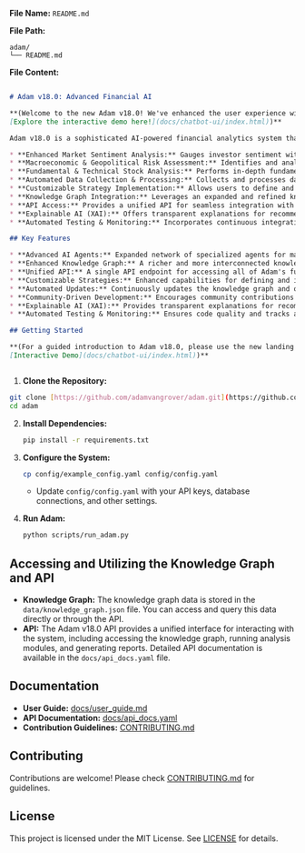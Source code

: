 **File Name:** `README.md`

**File Path:**

```
adam/
└── README.md
```

**File Content:**

````markdown

# Adam v18.0: Advanced Financial AI

**(Welcome to the new Adam v18.0! We've enhanced the user experience with a new landing page.
[Explore the interactive demo here!](docs/chatbot-ui/index.html))**

Adam v18.0 is a sophisticated AI-powered financial analytics system that builds upon the foundation of Adam v17.0. It is designed to provide comprehensive insights and strategic guidance for investors, analysts, and researchers. Adam v18.0 leverages cutting-edge AI, a rich knowledge graph, and an expanded network of specialized agents to deliver:

* **Enhanced Market Sentiment Analysis:** Gauges investor sentiment with greater accuracy through advanced NLP techniques and emotion analysis, incorporating news articles, social media, and financial forums.
* **Macroeconomic & Geopolitical Risk Assessment:** Identifies and analyzes macroeconomic and geopolitical risks and their potential impact on financial markets, incorporating real-time data and predictive modeling.
* **Fundamental & Technical Stock Analysis:** Performs in-depth fundamental and technical analysis of stocks and other financial instruments, leveraging both traditional and alternative data sources.
* **Automated Data Collection & Processing:** Collects and processes data from a wider range of sources, including financial APIs, databases, public filings, and alternative data providers.
* **Customizable Strategy Implementation:** Allows users to define and implement their own investment strategies based on Adam's insights, with enhanced backtesting and optimization capabilities.
* **Knowledge Graph Integration:** Leverages an expanded and refined knowledge graph of financial concepts and relationships to enhance analysis and decision-making.
* **API Access:** Provides a unified API for seamless integration with other systems and data sources, with enhanced security and performance.
* **Explainable AI (XAI):** Offers transparent explanations for recommendations and insights, increasing user trust and understanding.
* **Automated Testing & Monitoring:** Incorporates continuous integration and deployment pipelines for code quality assurance and robust monitoring of agent performance and system health.

## Key Features

* **Advanced AI Agents:** Expanded network of specialized agents for market sentiment analysis, macroeconomic analysis, geopolitical risk assessment, fundamental analysis, technical analysis, and more.
* **Enhanced Knowledge Graph:** A richer and more interconnected knowledge graph of financial concepts and relationships, enabling deeper insights and context-aware analysis.
* **Unified API:** A single API endpoint for accessing all of Adam's functionalities and data, with improved security and performance.
* **Customizable Strategies:** Enhanced capabilities for defining and implementing investment strategies, including backtesting and optimization tools.
* **Automated Updates:** Continuously updates the knowledge graph and other data sources to ensure accuracy and relevance.
* **Community-Driven Development:** Encourages community contributions and feedback to enhance Adam's capabilities.
* **Explainable AI (XAI):** Provides transparent explanations for recommendations and insights.
* **Automated Testing & Monitoring:** Ensures code quality and tracks agent performance and system health.

## Getting Started

**(For a guided introduction to Adam v18.0, please use the new landing page:
[Interactive Demo](docs/chatbot-ui/index.html))**



````

1.  **Clone the Repository:**

   ```bash
   git clone [https://github.com/adamvangrover/adam.git](https://github.com/adamvangrover/adam.git)
   cd adam
````

2.  **Install Dependencies:**

    ```bash
    pip install -r requirements.txt
    ```

3.  **Configure the System:**

    ```bash
    cp config/example_config.yaml config/config.yaml
    ```

      * Update `config/config.yaml` with your API keys, database connections, and other settings.

4.  **Run Adam:**

    ```bash
    python scripts/run_adam.py
    ```

## Accessing and Utilizing the Knowledge Graph and API

  * **Knowledge Graph:** The knowledge graph data is stored in the `data/knowledge_graph.json` file. You can access and query this data directly or through the API.
  * **API:** The Adam v18.0 API provides a unified interface for interacting with the system, including accessing the knowledge graph, running analysis modules, and generating reports. Detailed API documentation is available in the `docs/api_docs.yaml` file.

## Documentation

  * **User Guide:** [docs/user\_guide.md](docs/user_guide.md)
  * **API Documentation:** [docs/api\_docs.yaml](docs/api_docs.yaml)
  * **Contribution Guidelines:** [CONTRIBUTING.md](https://www.google.com/url?sa=E&source=gmail&q=CONTRIBUTING.md)

## Contributing

Contributions are welcome\! Please check [CONTRIBUTING.md](https://www.google.com/url?sa=E&source=gmail&q=CONTRIBUTING.md) for guidelines.

## License

This project is licensed under the MIT License. See [LICENSE](LICENSE) for details.

```
```



```

